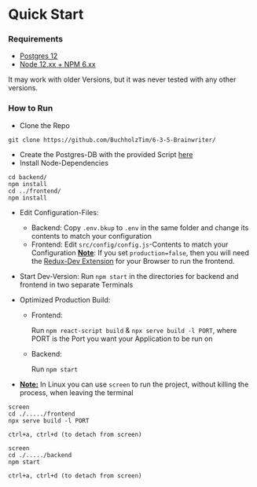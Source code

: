 # Quick Start

### Requirements

+ [Postgres 12](https://www.postgresql.org/) 
+ [Node 12.xx + NPM 6.xx](https://nodejs.org/en/)

It may work with older Versions, but it was never tested with any other versions.

### How to Run

+ Clone the Repo

```shell
git clone https://github.com/BuchholzTim/6-3-5-Brainwriter/
```

+ Create the Postgres-DB with the provided Script [here](https://github.com/BuchholzTim/6-3-5-Brainwriter/blob/master/Doku/Tools/FUI.sql)
+ Install Node-Dependencies

```shell
cd backend/
npm install
cd ../frontend/
npm install
```

+ Edit Configuration-Files:

  + Backend:
    Copy `.env.bkup` to `.env` in the same folder and change its contents to match your configuration
  + Frontend:
    Edit `src/config/config.js`-Contents to match your Configuration
    <u>**Note**</u>: If you set `production=false`, then you will need the [Redux-Dev Extension](https://extension.remotedev.io/) for your Browser to run the frontend. 

+ Start Dev-Version:
  Run `npm start` in the directories for backend and frontend in two separate Terminals

+ Optimized Production Build:

  + Frontend:

    Run  `npm react-script build` & `npx serve build -l PORT`, where PORT is the Port you want your Application to be run on

  + Backend:

    Run `npm start`

+ <u>**Note:**</u> In Linux you can use `screen` to run the project, without killing the process, when leaving the terminal


```shell
screen
cd ./...../frontend
npx serve build -l PORT

ctrl+a, ctrl+d (to detach from screen)

screen
cd ./...../backend
npm start

ctrl+a, ctrl+d (to detach from screen)
```
